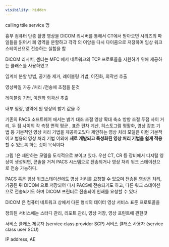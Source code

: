 ```yaml
---
visibility: hidden
---
```


calling ttile service 명


흉부 컴퓨터 단층 촬영 영상을 DICOM 리시버를 통해서 CT에서 받아오면 시리즈의 파일들을 읽어서 폐 영역을 분할하고 각각 의 여앙을 다시 다이콤으로 저장하여 임상 워크스테이션으로 전송하는 실험을 함

DICOM 리시버, 센더는 MFC 에서 네트워크의 TCP 프로토콜을 지원하기 위해 제공하는 클래스를 사용하였고

임계치 분할 방법, 공기층 제거, 레이블링 기법, 이진화, 외곽선 추출


영상파일 가공 /처리 /전송에 초점을 둔것

레이블링 기법, 이진화 외곽선 추출

내부 필링, 영역에 원 영상의 밝기 값을 주

기존의 PACS 소프트웨어 에서는 밝기 대조 조절
영상 확대 축소 방향 조절 두점 사이 거리, 두 점 사이의 각 측정 면적 평균 , 표준 편차 계산, 히스토그램 평활화, 영상 강조 기법 등 기본적인 영상 처리 기법을 제공하고있다
제안하는 영상 처리 모델은 이런 기본적이고 범용의 영상 처리 기법 이외에 **새로 개발되고 특성화된 영상 처리 기법을 쉽게 적용**할 수 있도록 하는 것이 목적이다

그림 1은 제안하는 모델을 도식적으로 보이고 있다. 우선 CT, CR 등 장비에서 디지털 영상이 생성되면, 콘솔을 거쳐 PACS 시스템으로 전송되거나 
영상 처리 워크 스테이션으로 전송 가능하다.

PACS 혹은 임상 워크스테이션에도 영상 처리를 요청할 수 있으며 전송된 영상은 처리, 가공된 뒤 DICOM 으로 저장되어 다시 PACS에 전송되기도 하고, 다른 워크 스테이션으로 전송되기도 하며
DICOM 프린터로 전송되어 인쇄를 요청할 수 있다

DICOM 은 컴퓨터 네트워크 상에서 다른 형식의 데이터 영상 서비스 표준 프로토콜을 

정의된 서비스에는 스터디 관리, 리포트 관리, 영상 저장, 영상 프린트에 관한것

서비스 클래스 제공자 (service class provider SCP)
서비스 클래스 사용자 (service class user SCU)

IP address, AE 


